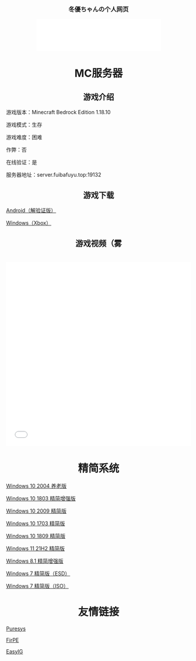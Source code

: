 ### <center>冬優ちゃんの个人网页</center>

<div align="center">
  <iframe frameborder="no" border="0" marginwidth="0" marginheight="0" width=340 height=86 src="//music.163.com/outchain/player?type=2&id=4943034&auto=0&height=66"></iframe>
</div>

# <center>MC服务器</center>

## <center>游戏介绍</center>

游戏版本：Minecraft Bedrock Edition 1.18.10

游戏模式：生存

游戏难度：困难

作弊：否

在线验证：是

服务器地址：server.fuibafuyu.top:19132

## <center>游戏下载</center>

<a href="https://pan.bilnn.cn/s/l6mlFM">Android（解验证版）</a>

<a href="https://www.xbox.com/zh-cn/games/store/minecraft-for-windows/9nblggh2jhxj">Windows（Xbox）</a>

## <center>游戏视频（雾</center>

<div align="center">
　　<iframe src="//player.bilibili.com/player.html?aid=80433022&bvid=BV1GJ411x7h7&cid=137649199&page=1&high_quality=1" allowfullscreen="allowfullscreen" width="100%" height="500" scrolling="no" frameborder="0" sandbox="allow-top-navigation allow-same-origin allow-forms allow-scripts"></iframe>
</div>

# <center>精简系统</center>

<a href="http://download.fuibafuyu.top/System/Windows/Lite/Win10-2004-YangLao-210919.iso">Windows 10 2004 养老版</a>

<a href="http://download.fuibafuyu.top/System/Windows/Lite/Win10-1803-Plus-ALPHA210208.iso">Windows 10 1803 精简增强版</a>

<a href="http://download.fuibafuyu.top/System/Windows/Lite/Win10-2009-Lite-ALPHA210320.iso">Windows 10 2009 精简版</a>

<a href="http://download.fuibafuyu.top/System/Windows/Lite/Win10-1703-Lite-ALPHA210206.iso">Windows 10 1703 精简版</a>

<a href="http://download.fuibafuyu.top/System/Windows/Lite/Win10-1809-Lite-ALPHA210311.iso">Windows 10 1809 精简版</a>

<a href="http://download.fuibafuyu.top/System/Windows/Lite/Win11-21H2-Lite-ALPHA211003.iso">Windows 11 21H2 精简版</a>

<a href="http://download.fuibafuyu.top/System/Windows/Lite/Win8.1-Plus-ALPHA210214.esd">Windows 8.1 精简增强版</a>

<a href="http://download.fuibafuyu.top/System/Windows/Lite/Win7-Lite-ALPHA210228.esd">Windows 7 精简版（ESD）</a>

<a href="http://download.fuibafuyu.top/System/Windows/Lite/Win7-Lite-ALPHA210228.iso">Windows 7 精简版（ISO）</a>

# <center>友情链接</center>

<a href="https://www.puresys.net/">Puresys</a>

<a href="https://firpe.cn/">FirPE</a>

<a href="https://easyig.site/">EasyIG</a>

